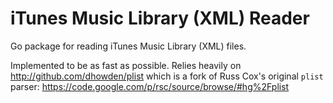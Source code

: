 # iTunes Music Library (XML) Reader

Go package for reading iTunes Music Library (XML) files.

Implemented to be as fast as possible.  Relies heavily on
http://github.com/dhowden/plist which is a fork of Russ Cox's original `plist` parser: https://code.google.com/p/rsc/source/browse/#hg%2Fplist
